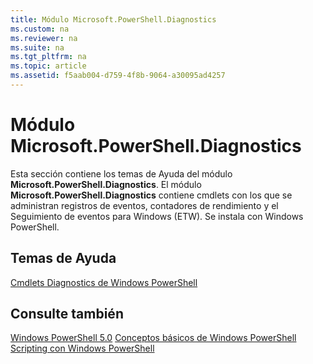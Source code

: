 ```yaml
---
title: Módulo Microsoft.PowerShell.Diagnostics
ms.custom: na
ms.reviewer: na
ms.suite: na
ms.tgt_pltfrm: na
ms.topic: article
ms.assetid: f5aab004-d759-4f8b-9064-a30095ad4257
---
```

# Módulo Microsoft.PowerShell.Diagnostics
Esta sección contiene los temas de Ayuda del módulo **Microsoft.PowerShell.Diagnostics**. El módulo **Microsoft.PowerShell.Diagnostics** contiene cmdlets con los que se administran registros de eventos, contadores de rendimiento y el Seguimiento de eventos para Windows (ETW). Se instala con Windows PowerShell.

## Temas de Ayuda
[Cmdlets Diagnostics de Windows PowerShell](http://go.microsoft.com/fwlink/?LinkID=245858)

## Consulte también
[Windows PowerShell 5.0](Windows-PowerShell-5.0.md)
[Conceptos básicos de Windows PowerShell](https://technet.microsoft.com/en-us/library/4b75f1e4-f327-48f3-92ab-bf5435094d41)
[Scripting con Windows PowerShell](../../getting-started/fundamental/Scripting-with-Windows-PowerShell.md)



<!--HONumber=May16_HO2-->


